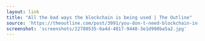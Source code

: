 ```yaml
---
layout: link
title: "All the bad ways the blockchain is being used | The Outline"
source: 'https://theoutline.com/post/3991/you-don-t-need-blockchain-in-that'
screenshot: 'screenshots/22780535-6a4d-4817-9448-3e1d990ba5a2.jpg'
---
```


